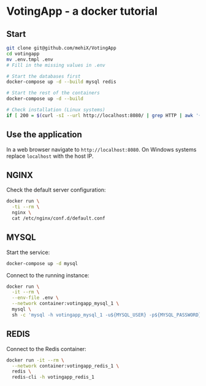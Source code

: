 # VotingApp - a docker tutorial

## Start

```bash
git clone git@github.com/mehiX/VotingApp
cd votingapp
mv .env.tmpl .env
# Fill in the missing values in .env

# Start the databases first
docker-compose up -d --build mysql redis

# Start the rest of the containers
docker-compose up -d --build

# Check installation (Linux systems)
if [ 200 = $(curl -sI --url http://localhost:8080/ | grep HTTP | awk '{ print $2 }') ]; then echo Installation successful!; else echo Installation failed!;
```

## Use the application

In a web browser navigate to `http://localhost:8080`. On Windows systems replace `localhost` with the host IP.

## NGINX

Check the default server configuration:

```bash
docker run \
  -ti --rm \
  nginx \
  cat /etc/nginx/conf.d/default.conf
```

## MYSQL

Start the service:

```bash
docker-compose up -d mysql
```

Connect to the running instance:

```bash
docker run \
  -it --rm \
  --env-file .env \
  --network container:votingapp_mysql_1 \
  mysql \
  sh -c 'mysql -h votingapp_mysql_1 -u${MYSQL_USER} -p${MYSQL_PASSWORD}'
```

## REDIS

Connect to the Redis container:

```bash
docker run -it --rm \
  --network container:votingapp_redis_1 \
  redis \
  redis-cli -h votingapp_redis_1
```
